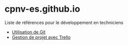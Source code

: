 # cpnv-es.github.io

Liste de références pour le développement en techniciens

  * [Utilisation de Git](git.md)
  * [Gestion de projet avec Trello](trello.md)
